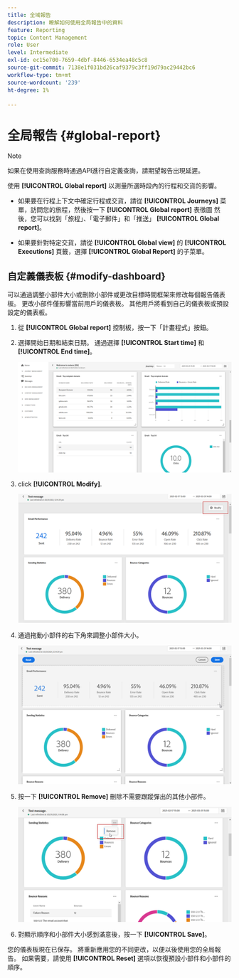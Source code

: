 ```yaml
---
title: 全域報告
description: 瞭解如何使用全局報告中的資料
feature: Reporting
topic: Content Management
role: User
level: Intermediate
exl-id: ec15e700-7659-4dbf-8446-6534ea48c5c8
source-git-commit: 7138e1f031bd26caf9379c3ff19d79ac29442bc6
workflow-type: tm+mt
source-wordcount: '239'
ht-degree: 1%

---
```


# 全局報告 {#global-report}

>[!NOTE]
>
> 如果在使用查詢服務時通過API進行自定義查詢，請期望報告出現延遲。

使用 **[!UICONTROL Global report]** 以測量所選時段內的行程和交貨的影響。

* 如果要在行程上下文中確定行程或交貨，請從 **[!UICONTROL Journeys]** 菜單，訪問您的旅程，然後按一下 **[!UICONTROL Global report]** 表徵圖 然後，您可以找到「旅程」、「電子郵件」和「推送」 **[!UICONTROL Global report]**。

* 如果要針對特定交貨，請從 **[!UICONTROL Global view]** 的 **[!UICONTROL Executions]** 頁籤，選擇 **[!UICONTROL Global Report]** 的子菜單。

## 自定義儀表板 {#modify-dashboard}

可以通過調整小部件大小或刪除小部件或更改目標時間框架來修改每個報告儀表板。 更改小部件僅影響當前用戶的儀表板。 其他用戶將看到自己的儀表板或預設設定的儀表板。

1. 從 **[!UICONTROL Global report]** 控制板，按一下「計畫程式」按鈕。

1. 選擇開始日期和結束日期。 通過選擇 **[!UICONTROL Start time]** 和 **[!UICONTROL End time]**。

   ![](../assets/global_report_6.png)

1. click **[!UICONTROL Modify]**.

   ![](../assets/global_report_8.png)

1. 通過拖動小部件的右下角來調整小部件大小。

   ![](../assets/global_report_9.png)

1. 按一下 **[!UICONTROL Remove]** 刪除不需要跟蹤彈出的其他小部件。

   ![](../assets/global_report_10.png)

1. 對顯示順序和小部件大小感到滿意後，按一下 **[!UICONTROL Save]**。

您的儀表板現在已保存。 將重新應用您的不同更改，以便以後使用您的全局報告。 如果需要，請使用 **[!UICONTROL Reset]** 選項以恢復預設小部件和小部件的順序。
